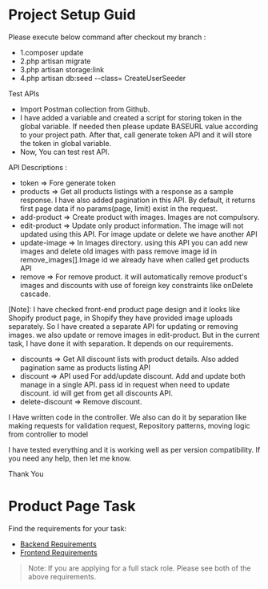 # Project Setup Guid

Please execute below command after checkout my branch : 

- 1.composer update
- 2.php artisan migrate
- 3.php artisan storage:link
- 4.php artisan db:seed --class= CreateUserSeeder

Test APIs
- Import Postman collection from Github.
- I have added a variable and created a script for storing token in the global variable.
   If needed then please update BASEURL value according to your project path.
   After that, call generate token API and it will store the token in global variable.
- Now, You can test rest API.

API Descriptions :

- token => Fore generate token
- products => Get all products listings with a response as a sample response. I have also added pagination in this API. By default, it returns first page data if no params(page, limit) exist in the request.
- add-product => Create product with images. Images are not compulsory.
- edit-product => Update only product information. The image will not updated using this API. For image update or delete we have another API
- update-image => In Images directory. using this API you can add new images and delete old images with pass remove image id in remove_images[].Image id we already have when called get products API
- remove => For remove product. it will automatically remove product's images and discounts with use of foreign key constraints like onDelete cascade.

[Note]: I have checked front-end product page design and it looks like Shopify product page, in Shopify they have provided image uploads separately. So I have created a separate API for updating or removing images. we also update or remove images in edit-product. But in the current task, I have done it with separation. It depends on our requirements.

- discounts => Get All discount lists with product details. Also added pagination same as products listing API
- discount => API used For add/update discount. Add and update both manage in a single API. pass id in request when need to update discount. id will get from get all discounts API.
- delete-discount => Remove discount.

I Have written code in the controller. We also can do it by separation like making requests for validation request, Repository patterns, moving logic from controller to model

I have tested everything and it is working well as per version compatibility. If you need any help, then let me know.

Thank You

# Product Page Task

Find the requirements for your task:  
- [Backend Requirements](./requirements/backend/README.md)
- [Frontend Requirements](./requirements/frontend/README.md)

> Note: If you are applying for a full stack role. Please see both of the above requirements.
